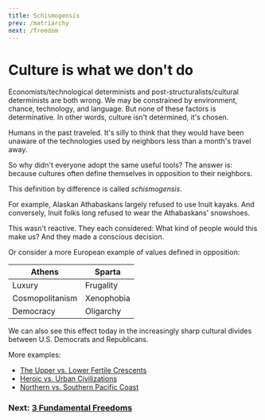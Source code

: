 ```yaml
---
title: Schismogensis
prev: /matriarchy
next: /freedom
---
```


# Culture is what we don't do

Economists/technological determinists and post-structuralists/cultural determinists are both wrong.
We may be constrained by environment, chance, technology, and language.
But none of these factors is determinative.
In other words, culture isn't determined, it's chosen.

Humans in the past traveled.
It's silly to think that they would have been unaware of the technologies used by neighbors less than a month's travel away.

So why didn't everyone adopt the same useful tools?
The answer is: because cultures often define themselves in opposition to their neighbors.

This definition by difference is called *schismogensis*.

For example, Alaskan Athabaskans largely refused to use Inuit kayaks.
And conversely, Inuit folks long refused to wear the Athabaskans' snowshoes.

This wasn't reactive.
They each considered: What kind of people would this make us?
And they made a conscious decision.

Or consider a more European example of values defined in opposition:

Athens | Sparta
-- | --
Luxury | Frugality
Cosmopolitanism | Xenophobia
Democracy | Oligarchy

We can also see this effect today in the increasingly sharp cultural divides between U.S. Democrats and Republicans.

More examples:

- [The Upper vs. Lower Fertile Crescents](/fertile-crescents)
- [Heroic vs. Urban Civilizations](/charisma#heros)
- [Northern vs. Southern Pacific Coast](/pacific)

### Next: [3 Fundamental Freedoms](/freedom)
